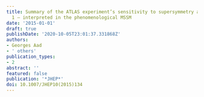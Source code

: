 ```yaml
---
title: Summary of the ATLAS experiment’s sensitivity to supersymmetry after LHC Run
  1 — interpreted in the phenomenological MSSM
date: '2015-01-01'
draft: true
publishDate: '2020-10-05T23:01:37.331868Z'
authors:
- Georges Aad
- ' others'
publication_types:
- 2
abstract: ''
featured: false
publication: '*JHEP*'
doi: 10.1007/JHEP10(2015)134
---
```


